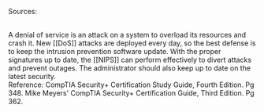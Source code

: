 Sources:

\
A denial of service is an attack on a system to overload its resources and crash it. New [[DoS]] attacks are deployed every day, so the best defense is to keep the intrusion prevention software update. With the proper signatures up to date, the [[NIPS]] can perform effectively to divert attacks and prevent outages. The administrator should also keep up to date on the latest security. 
\
Reference:
CompTIA Security+ Certification Study Guide, Fourth Edition. Pg 348.
Mike Meyers' CompTIA Security+ Certification Guide, Third Edition. Pg 362.
